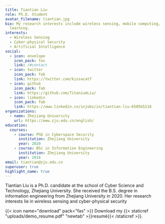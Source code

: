 ```yaml
---
title: Tiantian Liu
role: Ph.D. Student
avatar_filename: tiantian.jpg
bio: My research interests include wireless sensing, mobile computing, and deep
  learning.
interests:
  - Wireless Sensing
  - Cyber-physical Security
  - Artificial Intelligence
social:
  - icon: envelope
    icon_pack: fas
    link: /#contact
  - icon: twitter
    icon_pack: fab
    link: https://twitter.com/kissacat7
  - icon: github
    icon_pack: fab
    link: https://github.com/TitaniumLiu/
  - icon: linkedin
    icon_pack: fab
    link: https://www.linkedin.cn/injobs/in/tiantian-liu-6505b5218
organizations:
  - name: Zhejiang University
    url: https://www.zju.edu.cn/english/
education:
  courses:
    - course: PhD in Cyberspace Security
      institution: Zhejiang University
      year: 2020
    - course: BSc in Information Engineering
      institution: Zhejiang University
      year: 2016
email: tiantian@zju.edu.cn
superuser: true
highlight_name: true
---
```


Tiantian Liu is a Ph.D. candidate at the school of
Cyber Science and Technology, Zhejiang University.
She received the B.S. degree in information
engineering from Zhejiang University in 2020.
Her research interests lie in wireless sensing
and cyber-physical security

{{< icon name="download" pack="fas" >}} Download my {{< staticref "uploads/demo_resume.pdf" "newtab" >}}resumé{{< /staticref >}}.
